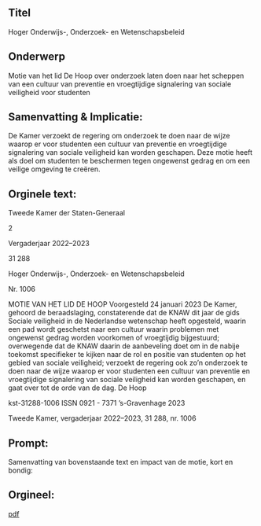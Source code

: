 ## Titel
Hoger Onderwijs-, Onderzoek- en Wetenschapsbeleid
## Onderwerp
Motie van het lid De Hoop over onderzoek laten doen naar het scheppen van een cultuur van preventie en vroegtijdige signalering van sociale veiligheid voor studenten 
## Samenvatting & Implicatie:

De Kamer verzoekt de regering om onderzoek te doen naar de wijze waarop er voor studenten een cultuur van preventie en vroegtijdige signalering van sociale veiligheid kan worden geschapen. Deze motie heeft als doel om studenten te beschermen tegen ongewenst gedrag en om een veilige omgeving te creëren.
## Orginele text:


Tweede Kamer der Staten-Generaal

2

Vergaderjaar 2022–2023

31 288

Hoger Onderwijs-, Onderzoek- en
Wetenschapsbeleid

Nr. 1006

MOTIE VAN HET LID DE HOOP
Voorgesteld 24 januari 2023
De Kamer,
gehoord de beraadslaging,
constaterende dat de KNAW dit jaar de gids Sociale veiligheid in de
Nederlandse wetenschap heeft opgesteld, waarin een pad wordt
geschetst naar een cultuur waarin problemen met ongewenst gedrag
worden voorkomen of vroegtijdig bijgestuurd;
overwegende dat de KNAW daarin de aanbeveling doet om in de nabije
toekomst specifieker te kijken naar de rol en positie van studenten op het
gebied van sociale veiligheid;
verzoekt de regering ook zo’n onderzoek te doen naar de wijze waarop er
voor studenten een cultuur van preventie en vroegtijdige signalering van
sociale veiligheid kan worden geschapen,
en gaat over tot de orde van de dag.
De Hoop

kst-31288-1006
ISSN 0921 - 7371
’s-Gravenhage 2023

Tweede Kamer, vergaderjaar 2022–2023, 31 288, nr. 1006


## Prompt:
Samenvatting van bovenstaande text en impact van de motie, kort en bondig:

## Orgineel:
[pdf](https://gegevensmagazijn.tweedekamer.nl/OData/v4/2.0/Document(b9939bf3-324c-41b2-aa80-b1b6db81e97a)/resource)

